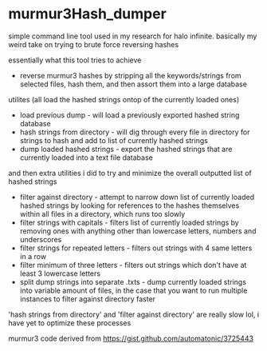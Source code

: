 # murmur3Hash_dumper
simple command line tool used in my research for halo infinite.
basically my weird take on trying to brute force reversing hashes

essentially what this tool tries to achieve
- reverse murmur3 hashes by stripping all the keywords/strings from selected files, hash them, and then assort them into a large database

utilites (all load the hashed strings ontop of the currently loaded ones)
- load previous dump - will load a previously exported hashed string database
- hash strings from directory - will dig through every file in directory for strings to hash and add to list of currently hashed strings
- dump loaded hashed strings - export the hashed strings that are currently loaded into a text file database 

and then extra utilities i did to try and minimize the overall outputted list of hashed strings
- filter against directory - attempt to narrow down list of currently loaded hashed strings by looking for references to the hashes themselves within all files in a directory, which runs too slowly
- filter strings with capitals - filters list of currently loaded strings by removing ones with anything other than lowercase letters, numbers and underscores
- filter strings for repeated letters - filters out strings with 4 same letters in a row
- filter minimum of three letters - filters out strings which don't have at least 3 lowercase letters
- split dump strings into separate .txts - dump currently loaded strings into variable amount of files, in the case that you want to run multiple instances to filter against directory faster


'hash strings from directory' and 'filter against directory' are really slow lol, i have yet to optimize these processes

murmur3 code derived from https://gist.github.com/automatonic/3725443
